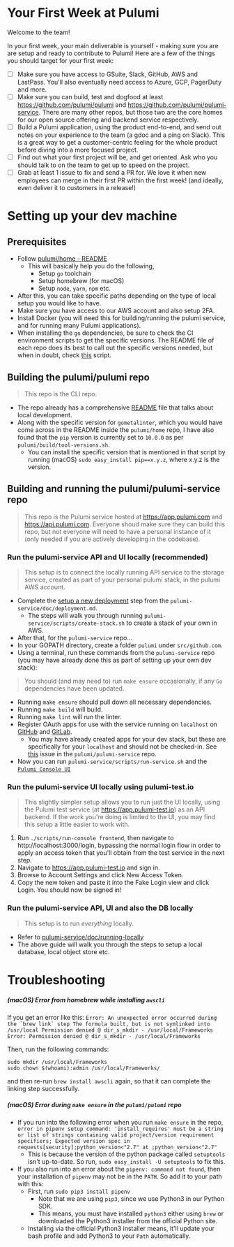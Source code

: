 # Your First Week at Pulumi

Welcome to the team!

In your first week, your main deliverable is yourself - making sure you are are setup and ready to contribute to Pulumi!  Here are a few of the things you should target for your first week:

- [ ] Make sure you have access to GSuite, Slack, GitHub, AWS and LastPass.  You'll also eventually need access to Azure, GCP, PagerDuty and more.
- [ ] Make sure you can build, test and dogfood at least https://github.com/pulumi/pulumi and https://github.com/pulumi/pulumi-service.  There are many other repos, but those two are the core homes for our open source offering and backend service respectively.
- [ ] Build a Pulumi application, using the product end-to-end, and send out notes on your experience to the team (a gdoc and a ping on Slack).  This is a great way to get a customer-centric feeling for the whole product before diving into a more focused project.
- [ ] Find out what your first project will be, and get oriented.  Ask who you should talk to on the team to get up to speed on the project.
- [ ] Grab at least 1 issue to fix and send a PR for.  We love it when new employees can merge in their first PR within the first week!  (and ideally, even deliver it to customers in a release!)

# Setting up your dev machine

## Prerequisites

- Follow [pulumi/home - README](https://github.com/pulumi/home/blob/master/README.md)
  - This will basically help you do the following,
    - Setup `go` toolchain
    - Setup homebrew (for macOS)
    - Setup `node`, `yarn`, `npm` etc.
- After this, you can take specific paths depending on the type of local setup you would like to have.
- Make sure you have access to our AWS account and also setup 2FA.
- Install Docker (you will need this for building/running the pulumi service, and for running many Pulumi applications). 
- When installing the `go` dependencies, be sure to check the CI environment scripts to get the specific versions. The README file of each repo does its best to call out the specific versions needed, but when in doubt, check [this](https://github.com/pulumi/scripts/blob/master/ci/install-common-toolchain.sh#L11) script.

## Building the pulumi/pulumi repo
> This repo is the CLI repo. 
- The repo already has a comprehensive [README](https://github.com/pulumi/pulumi/blob/master/README.md) file that talks about local development.
- Along with the specific version for `gometalinter`, which you would have come across in the README inside the `pulumi/home` repo, I have also found that the `pip` version is currently set to `10.0.0` as per `pulumi/build/tool-versions.sh`.
  - You can install the specific version that is mentioned in that script by running (macOS) `sudo easy_install pip==x.y.z`, where x.y.z is the version.

## Building and running the pulumi/pulumi-service repo
> This repo is the Pulumi service hosted at https://app.pulumi.com and https://api.pulumi.com.  Everyone shoud make sure they can build this repo, but not everyone will need to have a personal instance of it (only needed if you are actively developing in the codebase).

### Run the pulumi-service API and UI locally (recommended)
> This setup is to connect the locally running API service to the storage service, created as part of your personal pulumi stack, in the pulumi AWS account.

- Complete the [setup a new deployment](https://github.com/pulumi/pulumi-service/blob/master/doc/deployment.md#set-up-a-new-deployment) step from the `pulumi-service/doc/deployment.md`.
  - The steps will walk you through running `pulumi-service/scripts/create-stack.sh` to create a stack of your own in AWS.
- After that, for the `pulumi-service` repo...
- In your GOPATH directory, create a folder `pulumi` under `src/github.com`.
- Using a terminal, run these commands from the `pulumi-service` repo (you may have already done this as part of setting up your own dev stack):

> You should (and may need to) run `make ensure` occasionally, if any `Go` dependencies have been updated.

  - Running `make ensure` should pull down all necessary dependencies.
  - Running `make build` will build.
  - Running `make lint` will run the linter.
- Register OAuth apps for use with the service running on `localhost` on [GitHub](https://github.com/settings/developers) and [GitLab](https://gitlab.com/profile/applications).
  - You may have already created apps for your dev stack, but these are specifically for your `localhost` and should not be checked-in. See [this](https://github.com/pulumi/pulumi-service/pull/2584#event-2012942101) issue in the `pulumi/pulumi-service` repo.
- Now you can run `pulumi-service/scripts/run-service.sh` and the [`Pulumi Console UI`](https://github.com/pulumi/pulumi-service/tree/master/cmd/console2)

### Run the pulumi-service UI locally using pulumi-test.io

> This slightly simpler setup allows you to run just the UI locally, using the Pulumi test service (at https://app.pulumi-test.io) as an API backend. If the work you're doing is limited to the UI, you may find this setup a little easier to work with.

1. Run `./scripts/run-console frontend`, then navigate to http://localhost:3000/login, bypassing the normal login flow in order to apply an access token that you'll obtain from the test service in the next step.
1. Navigate to https://app.pulumi-test.io and sign in.
1. Browse to Account Settings and click New Access Token.
1. Copy the new token and paste it into the Fake Login view and click Login. You should now be signed in!

### Run the pulumi-service API, UI and also the DB locally
> This setup is to run _everything_ locally.

- Refer to [pulumi-service/doc/running-locally](https://github.com/pulumi/pulumi-service/blob/master/doc/running-locally.md)
- The above guide will walk you through the steps to setup a local database, local object store etc.

# Troubleshooting

##### (macOS) Error from homebrew while installing `awscli`

If you get an error like this:
```Error: An unexpected error occurred during the `brew link` step
The formula built, but is not symlinked into /usr/local
Permission denied @ dir_s_mkdir - /usr/local/Frameworks
Error: Permission denied @ dir_s_mkdir - /usr/local/Frameworks```

Then, run the following commands:
```
sudo mkdir /usr/local/Frameworks
sudo chown $(whoami):admin /usr/local/Frameworks/
```
and then re-run `brew install awscli` again, so that it can complete the linking step successfully.

##### (macOS) Error during `make ensure` in the `pulumi/pulumi` repo
- If you run into the following error when you run `make ensure` in the repo,
  ```error in pipenv setup command: 'install_requires' must be a string or list of strings containing valid project/version requirement specifiers; Expected version spec in requests[security];python_version<"2.7" at ;python_version<"2.7"```
  - This is because the version of the python package called `setuptools` isn't up-to-date. So run, `sudo easy_install -U setuptools` to fix this.
- If you also run into an error about the `pipenv: command not found`, then your installation of `pipenv` may not be in the `PATH`. So add it to your path with this:
  - First, run `sudo pip3 install pipenv`
    - Note that we are using `pip3`, since we use Python3 in our Python SDK.
    - This means, you must have installed `python3` either using `brew` or downloaded the Python3 installer from the official Python site.
  - Installing via the official Python3 installer means, it'll update your bash profile and add Python3 to your `Path` automatically.